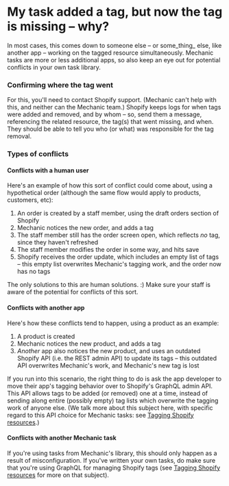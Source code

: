 # My task added a tag, but now the tag is missing – why?

In most cases, this comes down to someone else – or some_thing_ else, like another app – working on the tagged resource simultaneously. Mechanic tasks are more or less additional apps, so also keep an eye out for potential conflicts in your own task library.

### Confirming where the tag went

For this, you'll need to contact Shopify support. (Mechanic can't help with this, and neither can the Mechanic team.) Shopify keeps logs for when tags were added and removed, and by whom – so, send them a message, referencing the related resource, the tag(s) that went missing, and when. They should be able to tell you who (or what) was responsible for the tag removal.

### Types of conflicts

#### Conflicts with a human user

Here's an example of how this sort of conflict could come about, using a hypothetical order (although the same flow would apply to products, customers, etc):

1. An order is created by a staff member, using the draft orders section of Shopify
2. Mechanic notices the new order, and adds a tag
3. The staff member still has the order screen open, which reflects _no_ tag, since they haven't refreshed
4. The staff member modifies the order in some way, and hits save
5. Shopify receives the order update, which includes an empty list of tags – this empty list overwrites Mechanic's tagging work, and the order now has no tags

The only solutions to this are human solutions. :) Make sure your staff is aware of the potential for conflicts of this sort.

#### Conflicts with another app

Here's how these conflicts tend to happen, using a product as an example:

1. A product is created
2. Mechanic notices the new product, and adds a tag
3. _Another_ app also notices the new product, and uses an outdated Shopify API (i.e. the REST admin API) to update its tags – this outdated API overwrites Mechanic's work, and Mechanic's new tag is lost

If you run into this scenario, the right thing to do is ask the app developer to move their app's tagging behavior over to Shopify's GraphQL admin API. This API allows tags to be added (or removed) one at a time, instead of sending along entire (possibly empty) tag lists which overwrite the tagging work of anyone else. (We talk more about this subject here, with specific regard to this API choice for Mechanic tasks: see [Tagging Shopify resources](../techniques/tagging-shopify-resources.md).)

#### Conflicts with another Mechanic task

If you're using tasks from Mechanic's library, this should only happen as a result of misconfiguration. If you've written your own tasks, do make sure that you're using GraphQL for managing Shopify tags (see [Tagging Shopify resources](../techniques/tagging-shopify-resources.md) for more on that subject).
